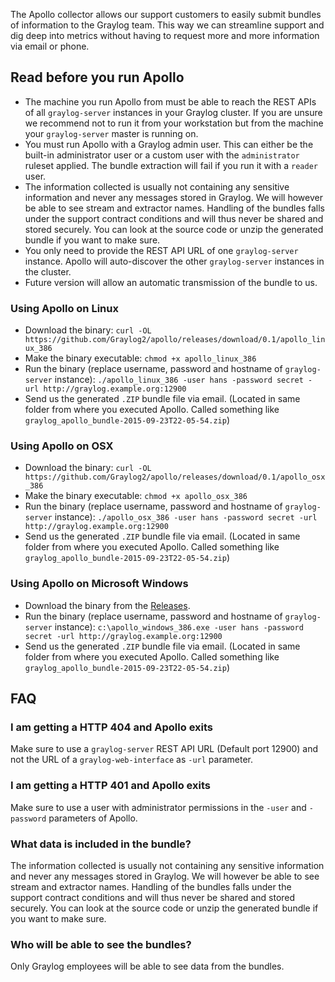 The Apollo collector allows our support customers to easily submit bundles of information to the Graylog team. This way we can streamline support and dig deep into metrics without having to request more and more information via email or phone.

## Read before you run Apollo

* The machine you run Apollo from must be able to reach the REST APIs of all `graylog-server` instances in your Graylog cluster. If you are unsure we recommend not to run it from your workstation but from the machine your `graylog-server` master is running on.
* You must run Apollo with a Graylog admin user. This can either be the built-in administrator user or a custom user with the `administrator` ruleset applied. The bundle extraction will fail if you run it with a `reader` user.
* The information collected is usually not containing any sensitive information and never any messages stored in Graylog. We will however be able to see stream and extractor names. Handling of the bundles falls under the support contract conditions and will thus never be shared and stored securely. You can look at the source code or unzip the generated bundle if you want to make sure.
* You only need to provide the REST API URL of one `graylog-server` instance. Apollo will auto-discover the other `graylog-server` instances in the cluster.
* Future version will allow an automatic transmission of the bundle to us.

### Using Apollo on Linux

* Download the binary: `curl -OL https://github.com/Graylog2/apollo/releases/download/0.1/apollo_linux_386`
* Make the binary executable: `chmod +x apollo_linux_386`
* Run the binary (replace username, password and hostname of `graylog-server` instance): `./apollo_linux_386 -user hans -password secret -url http://graylog.example.org:12900`
* Send us the generated `.ZIP` bundle file via email. (Located in same folder from where you executed Apollo. Called something like `graylog_apollo_bundle-2015-09-23T22-05-54.zip`)

### Using Apollo on OSX

* Download the binary: `curl -OL https://github.com/Graylog2/apollo/releases/download/0.1/apollo_osx_386`
* Make the binary executable: `chmod +x apollo_osx_386`
* Run the binary (replace username, password and hostname of `graylog-server` instance): `./apollo_osx_386 -user hans -password secret -url http://graylog.example.org:12900`
* Send us the generated `.ZIP` bundle file via email. (Located in same folder from where you executed Apollo. Called something like `graylog_apollo_bundle-2015-09-23T22-05-54.zip`)

### Using Apollo on Microsoft Windows

* Download the binary from the [Releases](https://github.com/Graylog2/apollo/releases).
* Run the binary (replace username, password and hostname of `graylog-server` instance): `c:\apollo_windows_386.exe -user hans -password secret -url http://graylog.example.org:12900`
* Send us the generated `.ZIP` bundle file via email. (Located in same folder from where you executed Apollo. Called something like `graylog_apollo_bundle-2015-09-23T22-05-54.zip`)

## FAQ

### I am getting a HTTP 404 and Apollo exits
Make sure to use a `graylog-server` REST API URL (Default port 12900) and not the URL of a `graylog-web-interface` as `-url` parameter.

### I am getting a HTTP 401 and Apollo exits
Make sure to use a user with administrator permissions in the `-user` and `-password` parameters of Apollo.

### What data is included in the bundle?
The information collected is usually not containing any sensitive information and never any messages stored in Graylog. We will however be able to see stream and extractor names. Handling of the bundles falls under the support contract conditions and will thus never be shared and stored securely. You can look at the source code or unzip the generated bundle if you want to make sure.

### Who will be able to see the bundles?
Only Graylog employees will be able to see data from the bundles.
